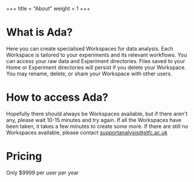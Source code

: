 +++
title = "About"
weight = 1
+++

# What is Ada?

Here you can create specialised Workspaces for data analysis. Each Workspace is tailored to your experiments and its relevant workflows. You can access your raw data and Experiment directories. Files saved to your Home or Experiment directories will persist if you delete your Workspace. You may rename, delete, or share your Workspace with other users.

# How to access Ada?

Hopefully there should always be Workspaces available, but if there aren't any, please wait 10-15 minutes and try again. If all the Workspaces have been taken, it takes a few minutes to create some more. If there are still no Workspaces available, please contact supportanalysis@stfc.ac.uk

# Pricing

Only $9999 per user per year
